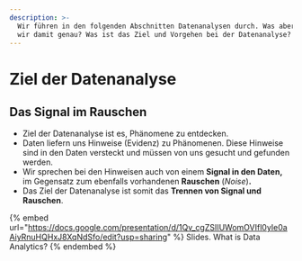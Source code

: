 ```yaml
---
description: >-
  Wir führen in den folgenden Abschnitten Datenanalysen durch. Was aber meinen
  wir damit genau? Was ist das Ziel und Vorgehen bei der Datenanalyse?
---
```


# Ziel der Datenanalyse

## Das Signal im Rauschen

* Ziel der Datenanalyse ist es, Phänomene zu entdecken.
* Daten liefern uns Hinweise (Evidenz) zu Phänomenen. Diese Hinweise sind in den Daten versteckt und müssen von uns gesucht und gefunden werden.
* Wir sprechen bei den Hinweisen auch von einem **Signal in den Daten,** im Gegensatz zum ebenfalls vorhandenen **Rauschen** (_Noise_)**.**
* Das Ziel der Datenanalyse ist somit das **Trennen von Signal und Rauschen**.

{% embed url="https://docs.google.com/presentation/d/1Qv_cgZSIIUWomOVIfl0yIe0aAiyRnuHQHxJ8XqNdSfo/edit?usp=sharing" %}
Slides. What is Data Analytics?
{% endembed %}

